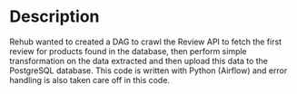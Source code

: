 # Description
Rehub wanted to created a DAG to crawl the Review API to fetch the first review for products found in the database, then perform simple transformation on the data extracted and then upload this data to the PostgreSQL database. This code is written with Python (Airflow) and error handling is also taken care off in this code.
